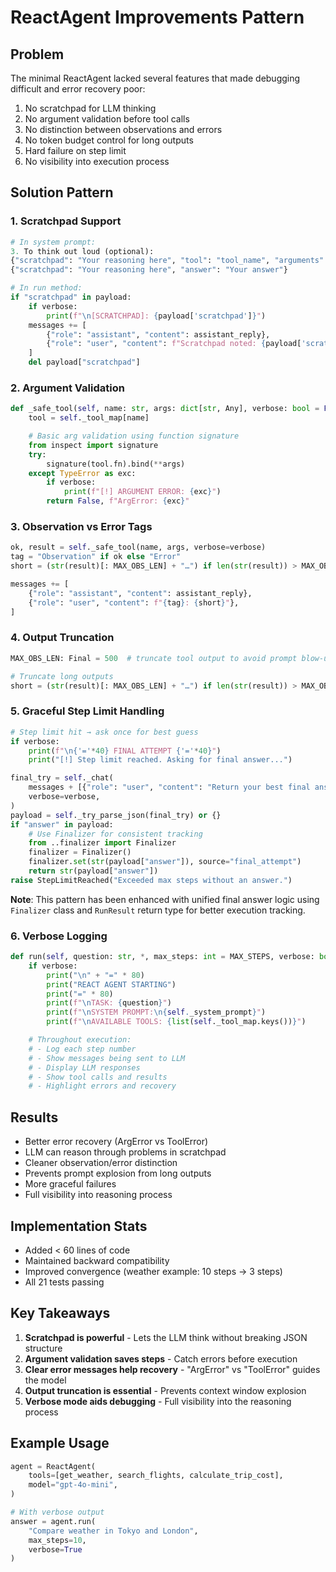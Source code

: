 # ReactAgent Improvements Pattern

## Problem
The minimal ReactAgent lacked several features that made debugging difficult and error recovery poor:
1. No scratchpad for LLM thinking
2. No argument validation before tool calls
3. No distinction between observations and errors
4. No token budget control for long outputs
5. Hard failure on step limit
6. No visibility into execution process

## Solution Pattern

### 1. Scratchpad Support
```python
# In system prompt:
3. To think out loud (optional):
{"scratchpad": "Your reasoning here", "tool": "tool_name", "arguments": {...}}
{"scratchpad": "Your reasoning here", "answer": "Your answer"}

# In run method:
if "scratchpad" in payload:
    if verbose:
        print(f"\n[SCRATCHPAD]: {payload['scratchpad']}")
    messages += [
        {"role": "assistant", "content": assistant_reply},
        {"role": "user", "content": f"Scratchpad noted: {payload['scratchpad']}"},
    ]
    del payload["scratchpad"]
```

### 2. Argument Validation
```python
def _safe_tool(self, name: str, args: dict[str, Any], verbose: bool = False) -> tuple[bool, Any]:
    tool = self._tool_map[name]

    # Basic arg validation using function signature
    from inspect import signature
    try:
        signature(tool.fn).bind(**args)
    except TypeError as exc:
        if verbose:
            print(f"[!] ARGUMENT ERROR: {exc}")
        return False, f"ArgError: {exc}"
```

### 3. Observation vs Error Tags
```python
ok, result = self._safe_tool(name, args, verbose=verbose)
tag = "Observation" if ok else "Error"
short = (str(result)[: MAX_OBS_LEN] + "…") if len(str(result)) > MAX_OBS_LEN else result

messages += [
    {"role": "assistant", "content": assistant_reply},
    {"role": "user", "content": f"{tag}: {short}"},
]
```

### 4. Output Truncation
```python
MAX_OBS_LEN: Final = 500  # truncate tool output to avoid prompt blow-up

# Truncate long outputs
short = (str(result)[: MAX_OBS_LEN] + "…") if len(str(result)) > MAX_OBS_LEN else result
```

### 5. Graceful Step Limit Handling
```python
# Step limit hit → ask once for best guess
if verbose:
    print(f"\n{'='*40} FINAL ATTEMPT {'='*40}")
    print("[!] Step limit reached. Asking for final answer...")

final_try = self._chat(
    messages + [{"role": "user", "content": "Return your best final answer now."}],
    verbose=verbose,
)
payload = self._try_parse_json(final_try) or {}
if "answer" in payload:
    # Use Finalizer for consistent tracking
    from ..finalizer import Finalizer
    finalizer = Finalizer()
    finalizer.set(str(payload["answer"]), source="final_attempt")
    return str(payload["answer"])
raise StepLimitReached("Exceeded max steps without an answer.")
```

**Note**: This pattern has been enhanced with unified final answer logic using `Finalizer` class and `RunResult` return type for better execution tracking.

### 6. Verbose Logging
```python
def run(self, question: str, *, max_steps: int = MAX_STEPS, verbose: bool = False) -> str:
    if verbose:
        print("\n" + "=" * 80)
        print("REACT AGENT STARTING")
        print("=" * 80)
        print(f"\nTASK: {question}")
        print(f"\nSYSTEM PROMPT:\n{self._system_prompt}")
        print(f"\nAVAILABLE TOOLS: {list(self._tool_map.keys())}")

    # Throughout execution:
    # - Log each step number
    # - Show messages being sent to LLM
    # - Display LLM responses
    # - Show tool calls and results
    # - Highlight errors and recovery
```

## Results
- Better error recovery (ArgError vs ToolError)
- LLM can reason through problems in scratchpad
- Cleaner observation/error distinction
- Prevents prompt explosion from long outputs
- More graceful failures
- Full visibility into reasoning process

## Implementation Stats
- Added < 60 lines of code
- Maintained backward compatibility
- Improved convergence (weather example: 10 steps → 3 steps)
- All 21 tests passing

## Key Takeaways
1. **Scratchpad is powerful** - Lets the LLM think without breaking JSON structure
2. **Argument validation saves steps** - Catch errors before execution
3. **Clear error messages help recovery** - "ArgError" vs "ToolError" guides the model
4. **Output truncation is essential** - Prevents context window explosion
5. **Verbose mode aids debugging** - Full visibility into the reasoning process

## Example Usage
```python
agent = ReactAgent(
    tools=[get_weather, search_flights, calculate_trip_cost],
    model="gpt-4o-mini",
)

# With verbose output
answer = agent.run(
    "Compare weather in Tokyo and London",
    max_steps=10,
    verbose=True
)
```
